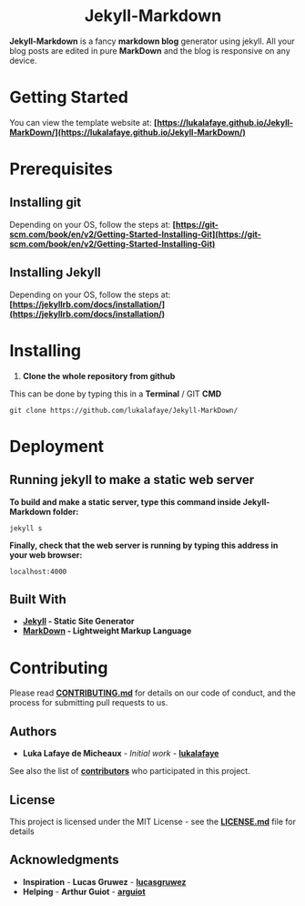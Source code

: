 <h1 align="center">Jekyll-Markdown</h1>

**Jekyll-Markdown** is a fancy **markdown blog** generator using jekyll. All your blog posts are edited in pure **MarkDown** and the blog is responsive on any device.

# Getting Started

You can view the template website at: **[https://lukalafaye.github.io/Jekyll-MarkDown/](https://lukalafaye.github.io/Jekyll-MarkDown/)**

# Prerequisites

## Installing git

Depending on your OS, follow the steps at: **[https://git-scm.com/book/en/v2/Getting-Started-Installing-Git](https://git-scm.com/book/en/v2/Getting-Started-Installing-Git)**

## Installing Jekyll

Depending on your OS, follow the steps at: **[https://jekyllrb.com/docs/installation/](https://jekyllrb.com/docs/installation/)**

# Installing

1. **Clone the whole repository from github**

This can be done by typing this in a **Terminal** / GIT **CMD**

```
git clone https://github.com/lukalafaye/Jekyll-MarkDown/
```

# Deployment

## Running jekyll to make a static web server

**To build and make a static server, type this command inside Jekyll-Markdown folder:**

```
jekyll s
```

**Finally, check that the web server is running by typing this address in your web browser:**

```
localhost:4000
```

## Built With

* **[Jekyll](https://jekyllrb.com/) - Static Site Generator**
* **[MarkDown](https://github.com/adam-p/markdown-here/wiki/Markdown-Cheatsheet) - Lightweight Markup Language**

# Contributing

Please read **[CONTRIBUTING.md](https://gist.github.com/PurpleBooth/b24679402957c63ec426)** for details on our code of conduct, and the process for submitting pull requests to us.

## Authors

* **Luka Lafaye de Micheaux** - *Initial work* - **[lukalafaye](https://github.com/lukalafaye)**

See also the list of **[contributors](https://github.com/lukalafaye/Jekyll-MarkDown/contributors)** who participated in this project.

## License

This project is licensed under the MIT License - see the **[LICENSE.md](LICENSE.md)** file for details

## Acknowledgments

* **Inspiration** - **Lucas Gruwez** - **[lucasgruwez](https://github.com/lucasgruwez)**
* **Helping**     - **Arthur Guiot** - **[arguiot](https://github.com/arguiot)**